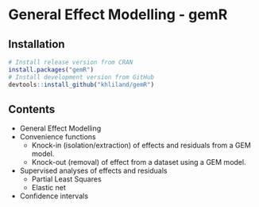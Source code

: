 # General Effect Modelling - gemR

## Installation

``` r
# Install release version from CRAN  
install.packages("gemR")  
# Install development version from GitHub  
devtools::install_github("khliland/gemR")
```

## Contents

- General Effect Modelling
- Convenience functions
    - Knock-in (isolation/extraction) of effects and residuals from a GEM model.
    - Knock-out (removal) of effect from a dataset using a GEM model.
- Supervised analyses of effects and residuals
    - Partial Least Squares
    - Elastic net
- Confidence intervals
